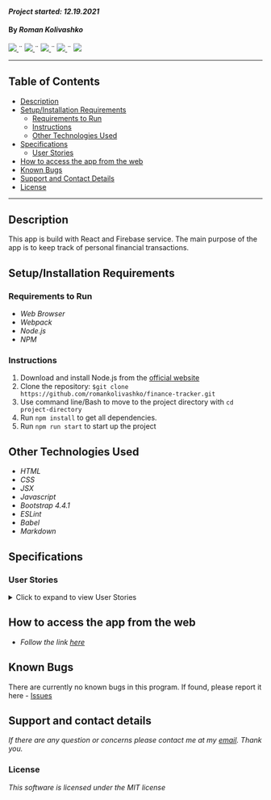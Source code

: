 #### _Project started: 12.19.2021_

#### By _**Roman Kolivashko**_

<html>
<!-- Project Shields -->
    <p align="left">
        <a href="https://github.com/romankolivashko/finance-tracker">
            <img src="https://img.shields.io/github/repo-size/romankolivashko/finance-tracker?style=plastic">
        </a>
		  ¨
        <a href="https://github.com/romankolivashko/finance-tracker/commits/main">
            <img src="https://img.shields.io/github/last-commit/romankolivashko/finance-tracker?color=yellow&style=plastic">
        </a>
        ¨
        <a href="https://github.com/romankolivashko/finance-tracker/stargazers">
            <img src="https://img.shields.io/github/stars/romankolivashko/finance-tracker?color=yellow&style=plastic">
        </a>
        ¨
        <a href="https://github.com/romankolivashko/finance-tracker/issues">
           <img src="https://img.shields.io/github/issues/romankolivashko/finance-tracker?color=yellow&style=plastic">
        </a>
        ¨
        <a href="https://linkedin.com/in/rkolivashko">
            <img src="https://img.shields.io/badge/-LinkedIn-black.svg?style=plastic&logo=linkedin&colorB=2867B2">
        </a>
    </p> 
</html>

---
## Table of Contents
* [Description](#description)
* [Setup/Installation Requirements](#installation-requirements)
    - [Requirements to Run](#requirements-to-run)
    - [Instructions](#instructions)
    - [Other Technologies Used](#other-technologies-used)
* [Specifications](#specifications)
    - [User Stories](#user-stories)
* [How to access the app from the web](#web-access)
* [Known Bugs](#known-bugs)
* [Support and Contact Details](#support-and-contact-details)
* [License](#license)
---
## Description <a id="description"></a>
This app is build with React and Firebase service. The main purpose of the app is to keep track of personal financial transactions.

## Setup/Installation Requirements <a id="installation-requirements"></a>

### Requirements to Run <a id="requirements-to-run"></a>
* _Web Browser_
* _Webpack_
* _Node.js_
* _NPM_

### Instructions <a id="instructions"></a>

1. Download and install Node.js from the [official website](https://nodejs.org/en/download/)
2. Clone the repository: `$git clone https://github.com/romankolivashko/finance-tracker.git`
3. Use command line/Bash to move to the project directory with `cd project-directory`
4. Run `npm install` to get all dependencies. 
5. Run `npm run start` to start up the project


## Other Technologies Used <a id="other-technologies-used"></a>

* _HTML_
* _CSS_
* _JSX_
* _Javascript_
* _Bootstrap 4.4.1_
* _ESLint_
* _Babel_
* _Markdown_


## Specifications <a id="specifications"></a>

### User Stories <a id="user-stories"></a>
<details>
  <summary>Click to expand to view User Stories </summary>

* As a user, I want to be able to authenticate/login each individual user and keep all transactions separate between all authenticated users.
* As a user, I want to see a list of all spending transactions. For each transaction, I want to see th name of item or service, as well as price.
* As a user, I want to submit a form to add new transaction to the existing list.
* As a user, I want to be able to click on a transaction to see details page.
* As a user, I want to be able to delete selected transaction.

</details>


## How to access the app from the web <a id="web-access"></a>
* _Follow the link [here](https://finance-tracker-311e3.web.app/)_ 

## Known Bugs <a id="known-bugs"></a>

There are currently no known bugs in this program.
If found, please report it here - [Issues](https://github.com/romankolivashko/finance-tracker/issues)

## Support and contact details <a id="support-and-contact-details"></a>

_If there are any question or concerns please contact me at my [email](mailto:rkolivashko@gmail.com). Thank you._



### License <a id="license"></a>

*This software is licensed under the MIT license*